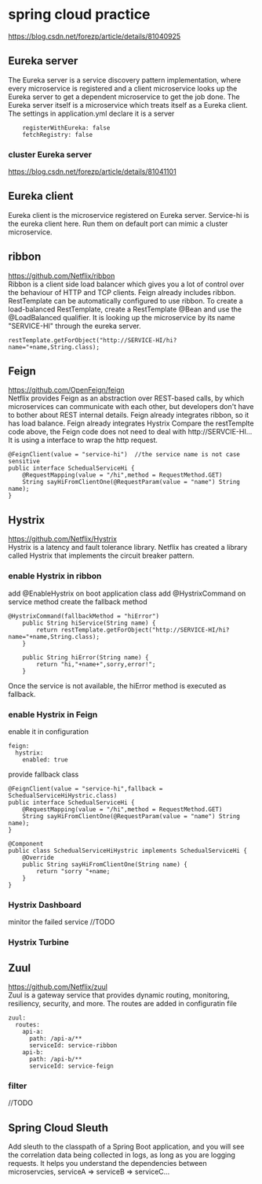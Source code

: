# spring cloud practice
https://blog.csdn.net/forezp/article/details/81040925  

## Eureka server
The Eureka server is a service discovery pattern implementation, where every microservice is registered and a client microservice looks up the Eureka server to get a dependent microservice to get the job done.
The Eureka server itself is a microservice which treats itself as a Eureka client.
The settings in application.yml declare it is a server
```
	registerWithEureka: false
    fetchRegistry: false
``` 
### cluster Eureka server
https://blog.csdn.net/forezp/article/details/81041101  



## Eureka client
Eureka client is the microservice registered on Eureka server.
Service-hi is the eureka client here. 
Run them on default port can mimic a cluster microservice.

## ribbon
https://github.com/Netflix/ribbon  
Ribbon is a client side load balancer which gives you a lot of control over the behaviour of HTTP and TCP clients.
Feign already includes ribbon.
RestTemplate can be automatically configured to use ribbon. To create a load-balanced RestTemplate, create a RestTemplate @Bean and use the @LoadBalanced qualifier.
It is looking up the microservice by its name "SERVICE-HI" through the eureka server. 
```
restTemplate.getForObject("http://SERVICE-HI/hi?name="+name,String.class);
```

## Feign
https://github.com/OpenFeign/feign  
Netflix provides Feign as an abstraction over REST-based calls, by which microservices can communicate with each other, but developers don't have to bother about REST internal details.
Feign already integrates ribbon, so it has load balance.
Feign already integrates Hystrix
Compare the restTemplte code above, the Feign code does not need to deal with http://SERVCIE-HI... It is using a interface to wrap the http request. 
```
@FeignClient(value = "service-hi")  //the service name is not case sensitive
public interface SchedualServiceHi {
    @RequestMapping(value = "/hi",method = RequestMethod.GET)
    String sayHiFromClientOne(@RequestParam(value = "name") String name);
}
```

## Hystrix
https://github.com/Netflix/Hystrix  
Hystrix is a latency and fault tolerance library. Netflix has created a library called Hystrix that implements the circuit breaker pattern.
### enable Hystrix in ribbon
add @EnableHystrix on boot application class
add @HystrixCommand on service method
create the fallback method
```
@HystrixCommand(fallbackMethod = "hiError")
    public String hiService(String name) {
        return restTemplate.getForObject("http://SERVICE-HI/hi?name="+name,String.class);
    }

    public String hiError(String name) {
        return "hi,"+name+",sorry,error!";
    }
```
Once the service is not available, the hiError method is executed as fallback.

### enable Hystrix in Feign
enable it in configuration
```
feign:
  hystrix:
    enabled: true
```
provide fallback class
```
@FeignClient(value = "service-hi",fallback = SchedualServiceHiHystric.class)
public interface SchedualServiceHi {
    @RequestMapping(value = "/hi",method = RequestMethod.GET)
    String sayHiFromClientOne(@RequestParam(value = "name") String name);
}
```
```
@Component
public class SchedualServiceHiHystric implements SchedualServiceHi {
    @Override
    public String sayHiFromClientOne(String name) {
        return "sorry "+name;
    }
}
```

### Hystrix Dashboard
minitor the failed service
//TODO

### Hystrix Turbine


## Zuul
https://github.com/Netflix/zuul  
Zuul is a gateway service that provides dynamic routing, monitoring, resiliency, security, and more.
The routes are added in configuratin file
```
zuul:
  routes:
    api-a:
      path: /api-a/**
      serviceId: service-ribbon
    api-b:
      path: /api-b/**
      serviceId: service-feign
```

### filter
//TODO

## Spring Cloud Sleuth
Add sleuth to the classpath of a Spring Boot application, and you will see the correlation data being collected in logs, as long as you are logging requests.
It helps you understand the dependencies between microservcies, serviceA => serviceB => serviceC...







